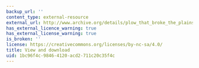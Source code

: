 ```yaml
---
backup_url: ''
content_type: external-resource
external_url: http://www.archive.org/details/plow_that_broke_the_plains
has_external_licence_warning: true
has_external_license_warning: true
is_broken: ''
license: https://creativecommons.org/licenses/by-nc-sa/4.0/
title: View and download
uid: 1bc96f4c-9846-4120-acd2-711c20c35f4c
---
```

